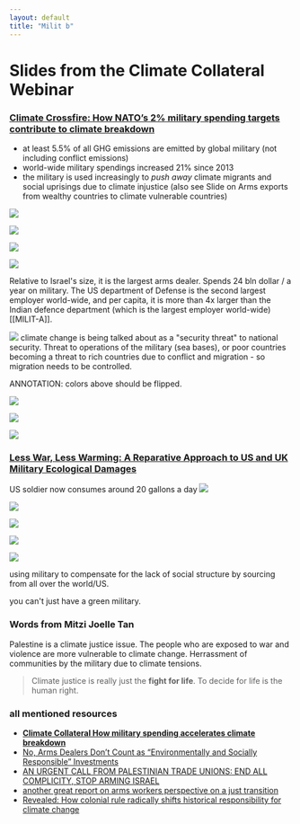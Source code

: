 ```yaml
---
layout: default
title: "Milit b"
---
```


# Slides from the Climate Collateral Webinar
### [Climate Crossfire: How NATO’s 2% military spending targets contribute to climate breakdown](https://www.tni.org/en/publication/climate-crossfire)

- at least 5.5% of all GHG emissions are emitted by global military (not including conflict emissions)
- world-wide military spendings increased 21% since 2013
- the military is used increasingly to *push away* climate migrants and social uprisings due to climate injustice (also see Slide on Arms exports from wealthy countries to climate vulnerable countries)

![](media/cleanshot_2023-11-28-at-07-47-40@2x.png)

![](media/cleanshot_2023-11-28-at-07-49-05@2x.png)

![](media/cleanshot_2023-11-28-at-07-49-34@2x.png)

![](media/cleanshot_2023-11-28-at-07-50-34@2x.png)

Relative to Israel's size, it is the largest arms dealer. Spends 24 bln dollar / a year on military. The US department of Defense is the second largest employer world-wide, and per capita, it is more than 4x larger than the Indian defence department (which is the largest employer world-wide) [[MILIT-A]].

![](media/cleanshot_2023-11-28-at-07-53-33@2x.png)
climate change is being talked about as a "security threat" to national security. Threat to operations of the military (sea bases), or poor countries becoming a threat to rich countries due to conflict and migration - so migration needs to be controlled. 

ANNOTATION: colors above should be flipped.

![](media/cleanshot_2023-11-28-at-07-55-44@2x.png)

![](media/cleanshot_2023-11-28-at-07-56-36@2x.png)

![](media/cleanshot_2023-11-28-at-07-57-04@2x.png)




### [Less War, Less Warming: A Reparative Approach to US and UK Military Ecological Damages](https://www.common-wealth.org/publications/less-war-less-warming-a-reparative-approach-to-us-and-uk-military-ecological-damages)

US soldier now consumes around 20 gallons a day 
![](media/cleanshot_2023-11-28-at-08-00-00@2x.png)

![](media/cleanshot_2023-11-28-at-08-01-14@2x.png)

![](media/cleanshot_2023-11-28-at-08-03-35@2x.png)

![](media/cleanshot_2023-11-28-at-08-03-56@2x.png)

![](media/cleanshot_2023-11-28-at-08-05-53@2x.png)

using military to compensate for the lack of social structure by sourcing from all over the world/US. 

you can't just have a green military. 

### Words from **Mitzi Joelle Tan** 

Palestine is a climate justice issue. The people who are exposed to war and violence are more vulnerable to climate change. Herrassment of communities by the military due to climate tensions. 

>Climate justice is really just the **fight for life**. To decide for life is the human right. 




### all mentioned resources
- **[Climate Collateral
How military spending accelerates climate breakdown](https://www.tni.org/en/publication/climate-collateral)**
- [No, Arms Dealers Don’t Count as “Environmentally and Socially Responsible” Investments](https://jacobin.com/2023/06/arms-dealers-environment-social-responsibility-investments-green-warfare-security)
- [AN URGENT CALL FROM PALESTINIAN TRADE UNIONS: END ALL COMPLICITY, STOP ARMING ISRAEL](https://www.workersinpalestine.org/the-calls-languages/english)
- [another great report on arms workers perspective on a just transition](https://www.thebritishacademy.ac.uk/documents/4197/Just-transitions-decarbonising-diversifying-defence-uk-usa.pdf)
- [Revealed: How colonial rule radically shifts historical responsibility for climate change](https://www.carbonbrief.org/revealed-how-colonial-rule-radically-shifts-historical-responsibility-for-climate-change/?_hsmi=284302147&_hsenc=p2ANqtz-9Sue_r9RXENt4WeOAiPxdZzgz95ehD_ANlyTZS318UeVFS1MIioSA7D_Kn8RfGmpr761qGXr6mN1zB5_7HZNr1j1QkdS99hEvHZ_s7NZ7pe4BrQHk)